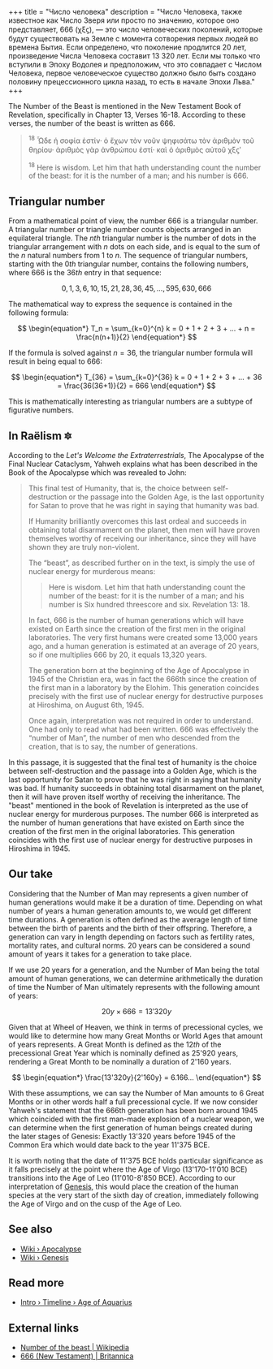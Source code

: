+++
title = "Число человека"
description = "Число Человека, также известное как Число Зверя или просто по значению, которое оно представляет, 666 (χξϛ), — это число человеческих поколений, которые будут существовать на Земле с момента сотворения первых людей во времена Бытия. Если определено, что поколение продлится 20 лет, произведение Числа Человека составит 13 320 лет. Если мы только что вступили в Эпоху Водолея и предположим, что это совпадает с Числом Человека, первое человеческое существо должно было быть создано половину прецессионного цикла назад, то есть в начале Эпохи Льва."
+++

The Number of the Beast is mentioned in the New Testament Book of Revelation, specifically in Chapter 13, Verses 16-18. According to these verses, the number of the beast is written as 666.

> <sup>18</sup> Ὧδε ἡ σοφία ἐστίν· ὁ ἔχων τὸν νοῦν ψηφισάτω τὸν ἀριθμὸν τοῦ θηρίου· ἀριθμὸς γὰρ ἀνθρώπου ἐστί· καὶ ὁ ἀριθμὸς αὐτοῦ χξϛʹ
>
> <sup>18</sup> Here is wisdom. Let him that hath understanding count the number of the beast: for it is the number of a man; and his number is 666.

## Triangular number

From a mathematical point of view, the number 666 is a triangular number. A triangular number or triangle number counts objects arranged in an equilateral triangle. The $nth$ triangular number is the number of dots in the triangular arrangement with $n$ dots on each side, and is equal to the sum of the $n$ natural numbers from $1$ to $n$. The sequence of triangular numbers, starting with the $0th$ triangular number, contains the following numbers, where $666$ is the $36th$ entry in that sequence:

$$
\begin{equation*}
   0, 1, 3, 6, 10, 15, 21, 28, 36, 45, ..., 595, 630, 666
\end{equation*}
$$

The mathematical way to express the sequence is contained in the following formula:

$$
\begin{equation*}
   T_n = \sum_{k=0}^{n} k = 0 + 1 + 2 + 3 + ... + n = \frac{n(n+1)}{2}
\end{equation*}
$$

If the formula is solved against $n = 36$, the triangular number formula will result in being equal to $666$:

$$
\begin{equation*}
   T_{36} = \sum_{k=0}^{36} k = 0 + 1 + 2 + 3 + ... + 36 = \frac{36(36+1)}{2} = 666
\end{equation*}
$$

This is mathematically interesting as triangular numbers are a subtype of figurative numbers.

## In Raëlism 🔯

According to the _Let's Welcome the Extraterrestrials_, The Apocalypse of the Final Nuclear Cataclysm, Yahweh explains what has been described in the Book of the Apocalypse which was revealed to John:

> This final test of Humanity, that is, the choice between self-destruction or the passage into the Golden Age, is the last opportunity for Satan to prove that he was right in saying that humanity was bad.
>
> If Humanity brilliantly overcomes this last ordeal and succeeds in obtaining total disarmament on the planet, then men will have proven themselves worthy of receiving our inheritance, since they will have shown they are truly non-violent.
>
> The “beast”, as described further on in the text, is simply the use of nuclear energy for murderous means:
>
> > Here is wisdom. Let him that hath understanding count the number of the beast: for it is the number of a man; and his number is Six hundred threescore and six. Revelation 13: 18.
>
> In fact, 666 is the number of human generations which will have existed on Earth since the creation of the first men in the original laboratories. The very first humans were created some 13,000 years ago, and a human generation is estimated at an average of 20 years, so if one multiplies 666 by 20, it equals 13,320 years.
>
> The generation born at the beginning of the Age of Apocalypse in 1945 of the Christian era, was in fact the 666th since the creation of the first man in a laboratory by the Elohim. This generation coincides precisely with the first use of nuclear energy for destructive purposes at Hiroshima, on August 6th, 1945.
>
> Once again, interpretation was not required in order to understand. One had only to read what had been written. 666 was effectively the “number of Man”, the number of men who descended from the creation, that is to say, the number of generations.

In this passage, it is suggested that the final test of humanity is the choice between self-destruction and the passage into a Golden Age, which is the last opportunity for Satan to prove that he was right in saying that humanity was bad. If humanity succeeds in obtaining total disarmament on the planet, then it will have proven itself worthy of receiving the inheritance. The "beast" mentioned in the book of Revelation is interpreted as the use of nuclear energy for murderous purposes. The number 666 is interpreted as the number of human generations that have existed on Earth since the creation of the first men in the original laboratories. This generation coincides with the first use of nuclear energy for destructive purposes in Hiroshima in 1945.

## Our take

Considering that the Number of Man may represents a given number of human generations would make it be a duration of time. Depending on what number of years a human generation amounts to, we would get different time durations. A generation is often defined as the average length of time between the birth of parents and the birth of their offspring. Therefore, a generation can vary in length depending on factors such as fertility rates, mortality rates, and cultural norms. 20 years can be considered a sound amount of years it takes for a generation to take place.

If we use 20 years for a generation, and the Number of Man being the total amount of human generations, we can determine arithmetically the duration of time the Number of Man ultimately represents with the following amount of years:

$$
\begin{equation*}
  20y \times 666 = 13'320y
\end{equation*}
$$

Given that at Wheel of Heaven, we think in terms of precessional cycles, we would like to determine how many Great Months or World Ages that amount of years represents. A Great Month is defined as the $12th$ of the precessional Great Year which is nominally defined as 25'920 years, rendering a Great Month to be nominally a duration of 2'160 years.

$$
\begin{equation*}
  \frac{13'320y}{2'160y} = 6.166...
\end{equation*}
$$

With these assumptions, we can say the Number of Man amounts to 6 Great Months or in other words half a full precessional cycle. If we now consider Yahweh's statement that the 666th generation has been born around 1945 which coincided with the first man-made explosion of a nuclear weapon, we can determine when the first generation of human beings created during the later stages of Genesis: Exactly 13'320 years before 1945 of the Common Era which would date back to the year 11'375 BCE.

It is worth noting that the date of 11'375 BCE holds particular significance as it falls precisely at the point where the Age of Virgo (13'170-11'010 BCE) transitions into the Age of Leo (11'010-8'850 BCE). According to our interpretation of [Genesis](../../wiki/genesis/), this would place the creation of the human species at the very start of the sixth day of creation, immediately following the Age of Virgo and on the cusp of the Age of Leo.

## See also

- [Wiki › Apocalypse](../../wiki/apocalypse/)
- [Wiki › Genesis](../../wiki/genesis/)

## Read more

- [Intro › Timeline › Age of Aquarius](../../timeline/age-of-aquarius/)

## External links

- [Number of the beast | Wikipedia](https://en.wikipedia.org/wiki/Number_of_the_beast)
- [666 (New Testament) | Britannica](https://www.britannica.com/topic/666-New-Testament)